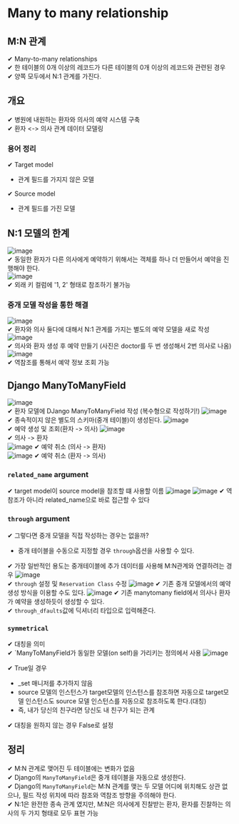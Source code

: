 # Many to many relationship
## M:N 관계
✔ Many-to-many relationships  
✔ 한 테이블의 0개 이상의 레코드가 다른 테이블의 0개 이상의 레코드와 관련된 경우  
✔ 양쪽 모두에서 N:1 관계를 가진다.  
## 개요
✔ 병원에 내원하는 환자와 의사의 예약 시스템 구축  
✔ 환자 <-> 의사 관계 데이터 모델링
### 용어 정리
✔ Target model
- 관계 필드를 가지지 않은 모델  
   
✔ Source model
- 관계 필드를 가진 모델  
## N:1 모델의 한계
![image](https://user-images.githubusercontent.com/109324637/195232355-c0012417-54d9-44fd-9d6a-95082b762a67.png)  
✔ 동일한 환자가 다른 의사에게 예약하기 위해서는 객체를 하나 더 만들어서 예약을 진행해야 한다.  
![image](https://user-images.githubusercontent.com/109324637/195232416-68b9415c-0ccf-4439-b89f-c17088a86e0b.png)  
✔ 외래 키 컬럼에 '1, 2' 형태로 참조하기 불가능
### 중개 모델 작성을 통한 해결
![image](https://user-images.githubusercontent.com/109324637/195232961-fad40963-d8ee-438b-8fe0-a6bd42ffaa3f.png)  
✔ 환자와 의사 둘다에 대해서 N:1 관계를 가지는 별도의 예약 모델을 새로 작성  
![image](https://user-images.githubusercontent.com/109324637/195233197-bfb7c230-a661-42a9-bcad-1723c11b1fd0.png)  
✔ 의사와 환자 생성 후 예약 만들기 (사진은 doctor를 두 번 생성해서 2번 의사로 나옴)  
![image](https://user-images.githubusercontent.com/109324637/195233571-790c08a9-f204-461c-a907-f044e5ed8e68.png)  
✔ 역참조를 통해서 예약 정보 조회 가능
## Django ManyToManyField
![image](https://user-images.githubusercontent.com/109324637/195233888-d922b5d0-d1f8-44e5-9eec-40611439d0ca.png)  
✔ 환자 모델에 DJango ManyToManyField 작성 (복수형으로 작성하기!)
![image](https://user-images.githubusercontent.com/109324637/195234574-c4210f74-3814-4e45-b793-4e6424d9a298.png)  
✔ 종속적이지 않은 별도의 스키마(중개 테이블)이 생성된다.
![image](https://user-images.githubusercontent.com/109324637/195235073-e8981805-0640-4032-bd03-6437fb103297.png)  
✔ 예약 생성 및 조회(환자 -> 의사)
![image](https://user-images.githubusercontent.com/109324637/195235264-a5d8db9b-b008-42a0-b807-883f1f52c1dd.png)  
✔ 의사 -> 환자  
![image](https://user-images.githubusercontent.com/109324637/195235894-76eb0b45-9687-4858-bdbc-762ab94862c0.png)
✔ 예약 취소 (의사 -> 환자)  
![image](https://user-images.githubusercontent.com/109324637/195236059-84efdc25-3892-4b89-b81a-178f02bdedee.png)
✔ 예약 취소 (환자 -> 의사)
### `related_name` argument
✔ target model이 source model을 참조할 떄 사용할 이름
![image](https://user-images.githubusercontent.com/109324637/195236315-e5b740df-fc9b-4f31-942f-db74c02d730d.png)
![image](https://user-images.githubusercontent.com/109324637/195236513-b6646cd1-e91a-4d1a-8dab-56837d91bbdf.png)
✔ 역참조가 아니라 related_name으로 바로 접근할 수 있다  
### `through` argument
✔ 그렇다면 중개 모델을 직접 작성하는 경우는 없을까?
- 중개 테이블을 수동으로 지정할 경우 `through`옵션을 사용할 수 있다.  
   
✔ 가장 일반적인 용도는 중개테이블에 추가 데이터를 사용해 M:N관계와 연결하려는 경우 
![image](https://user-images.githubusercontent.com/109324637/195237266-8420a688-fb62-4fde-8e3b-d4372a44798c.png)  
✔ `through` 설정 및 `Reservation Class` 수정
![image](https://user-images.githubusercontent.com/109324637/195237833-baf83506-ffca-44d8-bd0a-9e227867a3dc.png)
✔ 기존 중개 모델에서의 예약 생성 방식을 이용할 수도 있다.
![image](https://user-images.githubusercontent.com/109324637/195238113-5b64b42a-b1d1-4a0d-a72e-1f3f9c011a2a.png)
✔ 기존 manytomany field에서 의사나 환자가 예약을 생성하듯이 생성할 수 있다.   
✔ `through_dfaults`값에 딕셔너리 타입으로 입력해준다.
### `symmetrical`
✔ 대칭을 의미  
✔ `ManyToManyField가 동일한 모델(on self)을 가리키는 정의에서 사용
![image](https://user-images.githubusercontent.com/109324637/195239286-986b379e-56a7-4b28-be2d-6b82e413534a.png)  

✔ True일 경우
- _set 매니저를 추가하지 않음
- source 모델의 인스턴스가 target모델의 인스턴스를 참조하면 자동으로 target모델 인스턴스도 source 모델 인스턴스를 자동으로 참조하도록 한다.(대칭)
- 즉, 내가 당신의 친구라면 당신도 내 친구가 되는 관계  
  
✔ 대칭을 원하지 않는 경우 False로 설정

## 정리
✔ M:N 관계로 맺어진 두 테이블에는 변화가 없음  
✔ Django의 `ManyToManyField`은 중개 테이블을 자동으로 생성한다.  
✔ Django의 `ManyToManyField`는 M:N 관계를 맺는 두 모델 어디에 위치해도 상관 없으나, 필드 작성 위치에 따라 참조와 역참조 방향을 주의해야 한다.  
✔ N:1은 완전한 종속 관계 였지만, M:N은 의사에게 진찰받는 환자, 환자를 진찰하는 의사의 두 가지 형태로 모두 표현 가능  